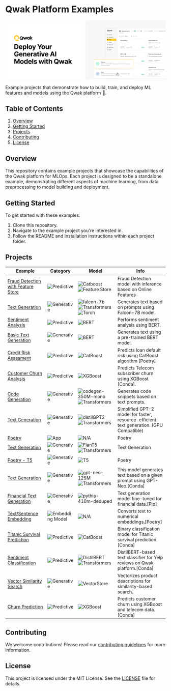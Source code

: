 # Qwak Platform Examples

![Qwak Platform](https://github.com/qwak-ai/qwak-examples/raw/main/_static/llm_cover.png)

Example projects that demonstrate how to build, train, and deploy ML features and models using the Qwak platform 🦅.

## Table of Contents

1. [Overview](#overview)
2. [Getting Started](#getting-started)
3. [Projects](#projects)
4. [Contributing](#contributing)
5. [License](#license)

## Overview

This repository contains example projects that showcase the capabilities of the Qwak platform for MLOps. Each project is designed to be a standalone example, demonstrating different aspects of machine learning, from data preprocessing to model building and deployment.

## Getting Started

To get started with these examples:

1. Clone this repository.
2. Navigate to the example project you're interested in.
3. Follow the README and installation instructions within each project folder.


## Projects

| Example | Category | Model | Info |
|---------|------|----------|------|
| [Fraud Detection with Feature Store](./feature_set_quickstart_guide/) | ![Predictive](https://img.shields.io/badge/-Predictive-blue) | ![Catboost](https://img.shields.io/badge/-Catboost-%23D3D3D3) ![Feature Store](https://img.shields.io/badge/-Feature%20Store-%23D3D3D3) | Fraud Detection model with inference based on Online Features |
| [Text Generation](./science_bot_falcon_chroma/) | ![Generative](https://img.shields.io/badge/-Generative-green) | ![falcon-7b](https://img.shields.io/badge/-falcon--7b-%23D3D3D3) ![Transformers](https://img.shields.io/badge/-Transformers-%23D3D3D3) ![Torch](https://img.shields.io/badge/-Torch-%23D3D3D3)| Generates text based on prompts using Falcon-7B model. |
| [Sentiment Analysis](./bert_conda/) | ![Predictive](https://img.shields.io/badge/-Predictive-blue) | ![BERT](https://img.shields.io/badge/-BERT-%23D3D3D3) | Performs sentiment analysis using BERT. |
| [Basic Text Generation ](./bert_conda_generative/) | ![Generative](https://img.shields.io/badge/-Generative-green) | ![BERT](https://img.shields.io/badge/-BERT-%23D3D3D3) | Generates text using a pre-trained BERT model. |
| [Credit Risk Assesment](./catboost_poetry/) | ![Predictive](https://img.shields.io/badge/-Predictive-blue) | ![CatBoost](https://img.shields.io/badge/-CatBoost-%23D3D3D3) | Predicts loan default risk using CatBoost algorithm [Poetry] |
| [Customer Churn Analysis](./churn_model_new/) | ![Predictive](https://img.shields.io/badge/-Predictive-blue) | ![XGBoost](https://img.shields.io/badge/-XGBoost-%23D3D3D3) | Predicts Telecom subscriber churn using XGBoost [Conda]. |
| [Code Generation](./codegen_conda/) | ![Generative](https://img.shields.io/badge/-Generative-green) | ![codegen-350M-mono](https://img.shields.io/badge/codegen--350M--mono-%23D3D3D3) ![Transformers](https://img.shields.io/badge/-Transformers-%23D3D3D3) | Generates code snippets based on text prompts. |
| [Text Generation](./distilgpt2_conda/) | ![Generative](https://img.shields.io/badge/-Generative-green) | ![distilGPT2](https://img.shields.io/badge/-distilGPT2-%23D3D3D3) ![Transformers](https://img.shields.io/badge/-Transformers-%23D3D3D3) | Simplified GPT-2 model for faster, resource-efficient text generation. (GPU Compatible) |
| [Poetry](./falcon_poetry/) | ![App](https://img.shields.io/badge/-App-yellow) | ![N/A](https://img.shields.io/badge/-N%2FA-%23D3D3D3) | Poetry |
| [Text Generation](./flan_t5_conda/) | ![Generative](https://img.shields.io/badge/-Generative-green) | ![FlanT5](https://img.shields.io/badge/-FlanT5-%23D3D3D3) ![Transformers](https://img.shields.io/badge/-Transformers-%23D3D3D3) | Text Generation |
| [Poetry - T5](./flan_t5_finetuned_poetry/) | ![Generative](https://img.shields.io/badge/-Generative-green) | ![T5](https://img.shields.io/badge/-T5-%23D3D3D3) | Poetry |
| [Text Generation](./gpt_neo_conda/) | ![Generative](https://img.shields.io/badge/-Generative-green) | ![gpt-neo-125M](https://img.shields.io/badge/-gpt--neo--125M-%23D3D3D3) ![Transformers](https://img.shields.io/badge/-Transformers-%23D3D3D3) | This model generates text based on a given prompt using GPT-Neo.[Conda] |
| [Financial Text Generation](./pythia_peft_pip/) | ![Generative](https://img.shields.io/badge/-Generative-green) | ![pythia-410m-deduped](https://img.shields.io/badge/-pythia--410m--deduped-%23D3D3D3) | Text generation model fine-tuned for financial data.[Pip] |
| [Text/Sentence Embedding](./sentence_transformers_poetry/) | ![Embedding Model](https://img.shields.io/badge/-Embedding--Model-orange) | ![N/A](https://img.shields.io/badge/-all--MiniLM--L12--v2-%23D3D3D3) | Converts text to numerical embeddings.[Poetry] |
| [Titanic Survival Prediction](./titanic_conda/) | ![Predictive](https://img.shields.io/badge/-Predictive-blue) | ![CatBoost](https://img.shields.io/badge/-CatBoost-%23D3D3D3) | Binary classification model for Titanic survival prediction.[Conda] |
| [Sentiment Classification](./transformers_conda/) | ![Predictive](https://img.shields.io/badge/-Predictive-blue) | ![DistilBERT](https://img.shields.io/badge/-DistilBERT-%23D3D3D3) ![Transformers](https://img.shields.io/badge/-Transformers-%23D3D3D3) | DistilBERT-based text classifier for Yelp reviews on Qwak platform.[Conda] |
| [Vector Similarity Search](./vector_store/) | ![Generative](https://img.shields.io/badge/-Generative-green) | ![VectorStore](https://img.shields.io/badge/-VectorStore-%23D3D3D3) | Vectorizes product descriptions for similarity-based search. |
| [Churn Prediction](./xgboost_conda/) | ![Predictive](https://img.shields.io/badge/-Predictive-blue) | ![XGBoost](https://img.shields.io/badge/-XGBoost-%23D3D3D3) | Predicts customer churn using XGBoost and telecom data.[Conda] |



## Contributing

We welcome contributions! Please read our [contributing guidelines](./CONTRIBUTING.md) for more information.

## License

This project is licensed under the MIT License. See the [LICENSE](./LICENSE) file for details.
